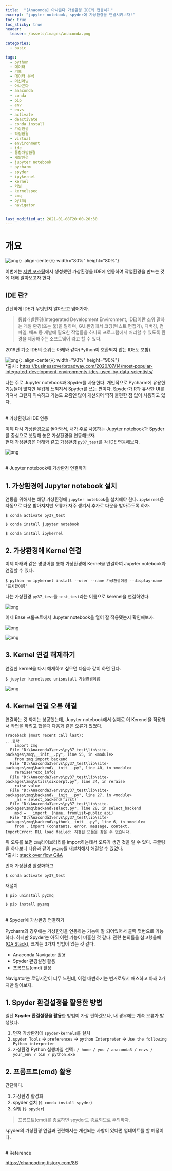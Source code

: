 ```yaml
---
title:  "[Anaconda] 아나콘다 가상환경 IDE와 연동하기"
excerpt: "jupyter notebook, spyder에 가상환경을 연결시켜보자!"
toc: true
toc_sticky: true
header:
  teaser: /assets/images/anaconda.png

categories:
  - basic

tags:
  - python
  - 데이터
  - 기초
  - 데이터 분석
  - 머신러닝
  - 아나콘다
  - anaconda
  - conda
  - pip
  - env
  - envs
  - activate
  - deactivate
  - conda install
  - 가상환경
  - 작업환경
  - virtual
  - environment
  - ide
  - 통합개발환경
  - 개발환경
  - jupyter notebook
  - pycharm
  - spyder
  - ipykernel
  - kernel
  - 커널
  - kernelspec
  - zmq
  - pyzmq
  - navigator


last_modified_at: 2021-01-08T20:00-20:30
---
```


# 개요  

![png](/assets/images/anaconda.png){: .align-center}{: width="80%" height="80%"}  

이번에는 [저번 포스팅](https://yganalyst.github.io/ml/anaconda_env_1/)에서 생성했던 가상환경을 IDE에 연동하여 작업환경을 만드는 것에 대해 알아보고자 한다.  

## IDE 란?  

간단하게 IDE가 무엇인지 알아보고 넘어가자.  
> 통합개발환경(Integerated Development Environment, IDE)이란 소위 말하는 개발 환경(또는 툴)을 말하며, GUI환경에서 코딩(텍스트 편집기), 디버깅, 컴파일, 배포 등 개발에 필요한 작업들을 하나의 프로그램에서 처리할 수 있도록 환경을 제공해주는 소프트웨어 라고 할 수 있다.  

2019년 기준 IDE의 순위는 아래와 같다(Python이 호환되지 않는 IDE도 포함).  

![png](/assets/images/anaconda/ide_rank.png){: .align-center}{: width="90%" height="90%"}  
*출처 : https://businessoverbroadway.com/2020/07/14/most-popular-integrated-development-environments-ides-used-by-data-scientists/  

나는 주로 Jupyter notebook과 Spyder를 사용한다. 개인적으로 Pycharm에 유용한 기능들이 많지만 무겁게 느껴져서 Spyder를 쓰는 편이다. Spyder가 R과 유사한 UI를 가져서 그런지 익숙하고 기능도 요즘엔 많이 개선되어 딱히 불편한 점 없이 사용하고 있다.  

  
<br/>
# 가상환경과 IDE 연동  

이제 다시 가상환경으로 돌아와서, 내가 주로 사용하는 Jupyter notebook과 Spyder를 중심으로 셋팅해 놓은 가상환경을 연동해보자.  
현재 가상환경은 아래와 같고 가상환경 `py37_test`를 각 IDE 연동해보자.  

![png](/assets/images/anaconda/set.PNG)  

  
<br/>
# Jupyter notebook에 가상환경 연결하기  

  
## 1. 가상환경에 Jupyter notebook 설치  

연동을 위해서는 해당 가상환경에 `jupyter notebook`을 설치해야 한다. `ipykernel`은 자동으로 다운 받아지지만 오류가 자주 생겨서 추가로 다운을 받아주도록 하자.  

```
$ conda activate py37_test
```

```
$ conda install jupyter notebook
```

```
$ conda install ipykernel
```

  
## 2. 가상환경에 Kernel 연결  

이제 아래와 같은 명령어를 통해 가상환경에 Kernel을 연결하여 Jupyter notebook과 연결할 수 있다.  

```
$ python -m ipykernel install --user --name 가상환경이름 --display-name "표시할이름"
```

나는 가상환경 `py37_test`를 `test_test`라는 이름으로 kerenel을 연결하였다.  

![png](/assets/images/anaconda/10.PNG)  

이제 Base 프롬프트에서 Jupyter notebook을 열어 잘 적용됐는지 확인해보자.  


![png](/assets/images/anaconda/11.PNG)  

![png](/assets/images/anaconda/kernel.PNG)  



  
## 3. Kernel 연결 해제하기  

연결한 kernel을 다시 해제하고 싶으면 다음과 같이 하면 된다.  

```
$ jupyter kernelspec unisnstall 가상환경이름
```

![png](/assets/images/anaconda/12.PNG)  

## 4. Kernel 연결 오류 해결  

연결하는 것 까지는 성공했는데, Jupyter notebook에서 실제로 이 Kerenel을 적용해서 작업을 하려고 했을때 다음과 같은 오류가 있었다.  

```
Traceback (most recent call last):
...중략
    import zmq
  File "D:\Anaconda3\envs\py37_test\lib\site-packages\zmq\__init__.py", line 55, in <module>
    from zmq import backend
  File "D:\Anaconda3\envs\py37_test\lib\site-packages\zmq\backend\__init__.py", line 40, in <module>
    reraise(*exc_info)
  File "D:\Anaconda3\envs\py37_test\lib\site-packages\zmq\utils\sixcerpt.py", line 34, in reraise
    raise value
  File "D:\Anaconda3\envs\py37_test\lib\site-packages\zmq\backend\__init__.py", line 27, in <module>
    _ns = select_backend(first)
  File "D:\Anaconda3\envs\py37_test\lib\site-packages\zmq\backend\select.py", line 28, in select_backend
    mod = __import__(name, fromlist=public_api)
  File "D:\Anaconda3\envs\py37_test\lib\site-packages\zmq\backend\cython\__init__.py", line 6, in <module>
    from . import (constants, error, message, context,
ImportError: DLL load failed: 지정된 모듈을 찾을 수 없습니다.
```

위 오류를 보면 `zmq`라이브러리를 import하는데서 오류가 생긴 것을 알 수 있다. 구글링을 하다보니 다음과 같이 `pyzmq`를 재설치해서 해결할 수 있었다.  
*출처 : [stack over flow Q&A](https://stackoverflow.com/questions/54224969/import-error-while-trying-to-run-jupyter-notebook)

먼저 가상환경 활성화하고  

```
$ conda activate py37_test
```

재설치  

```
$ pip uninstall pyzmq
```

```
$ pip install pyzmq
```


  
<br/>
# Spyder에 가상환경 연결하기  

Pycharm의 경우에는 가상한경을 연동하는 기능이 잘 되어있어서 클릭 몇번으로 가능하다. 하지만 Spyder는 아직 이런 기능이 미흡한 것 같다. 관련 논의들을 참고했을때([QA Stack](https://qastack.kr/programming/30170468/how-to-run-spyder-in-virtual-environment)), 크게는 3가지 방법이 있는 것 같다.  

- Anaconda Navigator 활용  
- Spyder 환경설정 활용  
- 프롬프트(cmd) 활용  

Navigator는 로딩시간이 너무 느린데, 이걸 매번하기는 번거로워서 패스하고 아래 2가지만 알아보자.  

  
## 1. Spyder 환결설정을 활용한 방법  


일단 **Spyder 환결설정을 활용**한 방법이 가장 편하겠으나, 내 경우에는 계속 오류가 발생했다.  

1. 먼저 가상환경에 `spyder-kernels`를 설치  
2. `spyder Tools` -> `preferences` -> `python Interpreter` -> `Use the following Python interpreter`  
3. 가상환경 Python 실행파일 선택 : `/ home / you / anaconda3 / envs / your_env / bin / python.exe`  

## 2. 프롬프트(cmd) 활용  

간단하다.  

1. 가상환경 활성화  
2. spyder 설치 (`$ conda install spyder`)  
3. 실행 (`$ spyder`)  

> 프롬프트(cmd)를 종료하면 spyder도 종료되므로 주의하자.  

spyder의 가상환경 연결과 관련해서는 개선되는 사항이 있다면 업데이트를 할 예정이다.  


  
<br/>
# Reference  

https://chancoding.tistory.com/86  





